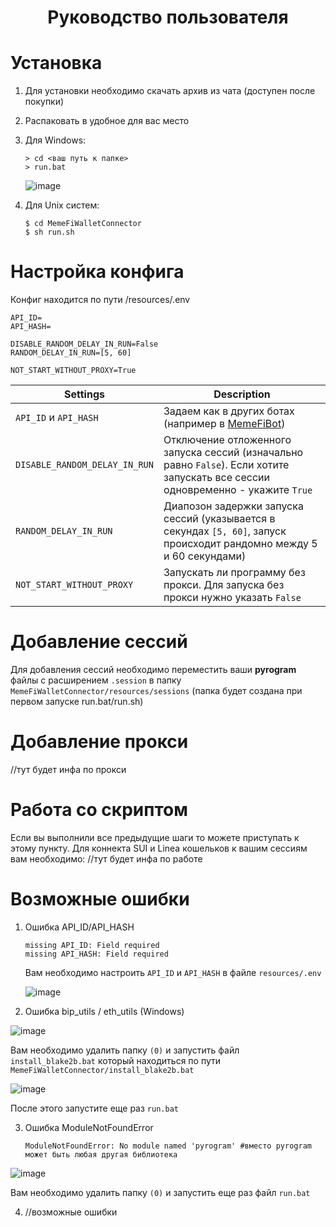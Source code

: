 <h1 align="center">Руководство пользователя</h1>

# Установка
1. Для установки необходимо скачать архив из чата (доступен после покупки)
2. Распаковать в удобное для вас место
3. Для Windows:
   ```shell
   > cd <ваш путь к папке>
   > run.bat
   ```
   
   ![image](https://github.com/user-attachments/assets/66d5e515-0553-4e53-86c8-529f5bbc8365)
4. Для Unix систем:
   ```shell
   $ cd MemeFiWalletConnector
   $ sh run.sh
   ```

# Настройка конфига

Конфиг находится по пути /resources/.env

```config
API_ID=
API_HASH=

DISABLE_RANDOM_DELAY_IN_RUN=False
RANDOM_DELAY_IN_RUN=[5, 60]

NOT_START_WITHOUT_PROXY=True
```

| Settings                      | Description                                                                                |
|-------------------------------|--------------------------------------------------------------------------------------------|
| ```API_ID``` и ```API_HASH``` | Задаем как в других ботах (например в [MemeFiBot](https://github.com/sirbiprod/MemeFiBot)) |
| ```DISABLE_RANDOM_DELAY_IN_RUN``` |  Отключение отложенного запуска сессий (изначально равно ```False```). Если хотите запускать все сессии одновременно - укажите ```True``` |
| ```RANDOM_DELAY_IN_RUN``` | Диапозон задержки запуска сессий (указывается в секундах ```[5, 60]```, запуск происходит рандомно между 5 и 60 секундами) |
| ```NOT_START_WITHOUT_PROXY``` | Запускать ли программу без прокси. Для запуска без прокси нужно указать ```False``` |


# Добавление сессий

Для добавления сессий необходимо переместить ваши **pyrogram** файлы с расширением ```.session``` в папку ```MemeFiWalletConnector/resources/sessions``` (папка будет создана при первом запуске run.bat/run.sh)

# Добавление прокси

//тут будет инфа по прокси

# Работа со скриптом

Если вы выполнили все предыдущие шаги то можете приступать к этому пункту.
Для коннекта SUI и Linea кошельков к вашим сессиям вам необходимо:
//тут будет инфа по работе

# Возможные ошибки

1. Ошибка API_ID/API_HASH
    ```shell
   missing API_ID: Field required
   missing API_HASH: Field required
   ```
   Вам необходимо настроить ```API_ID``` и ```API_HASH``` в файле ```resources/.env```
   
   ![image](https://github.com/user-attachments/assets/0db3d98b-6d4f-42a3-af76-96e28a0241d4)

2. Ошибка bip_utils / eth_utils (Windows)
   
![image](https://github.com/user-attachments/assets/76168010-7a1b-4442-81c0-8ce4c524f0df)

Вам необходимо удалить папку ```(0)``` и запустить файл ```install_blake2b.bat``` который находиться по пути ```MemeFiWalletConnector/install_blake2b.bat```

![image](https://github.com/user-attachments/assets/032f1458-3bc6-4b15-a4f0-64e0084fdf3b)

После этого запустите еще раз ```run.bat```

3. Ошибка ModuleNotFoundError
   ```shell
   ModuleNotFoundError: No module named 'pyrogram' #вместо pyrogram может быть любая другая библиотека
   ```
![image](https://github.com/user-attachments/assets/787ca261-45af-4d53-90cb-6755f9556a58)

   Вам необходимо удалить папку ```(0)``` и запустить еще раз файл ```run.bat```

4. //возможные ошибки 

